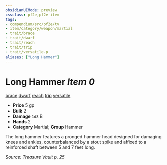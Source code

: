 ```yaml
---
obsidianUIMode: preview
cssclass: pf2e,pf2e-item
tags:
- compendium/src/pf2e/tv
- item/category/weapon/martial
- trait/brace
- trait/dwarf
- trait/reach
- trait/trip
- trait/versatile-p
aliases: ["Long Hammer"]
---
```

# Long Hammer *Item 0*  
[brace](rules/traits/brace-tv.md "Brace Weapon Trait")  [dwarf](rules/traits/dwarf.md "Dwarf Ancestry & Heritage Trait")  [reach](rules/traits/reach.md "Reach Weapon Trait")  [trip](rules/traits/trip.md "Trip Weapon Trait")  [versatile <P>](rules/traits/versatile-p.md "Versatile Weapon Trait")  

- **Price** 5 gp
- **Bulk** 2
- **Damage** `1d8` B
- **Hands** 2
- **Category** Martial; **Group** Hammer 

The long hammer features a pronged hammer head designed for damaging knees and ankles, counterbalanced by a stout spike and affixed to a reinforced shaft between 5 and 7 feet long.

*Source: Treasure Vault p. 25*
